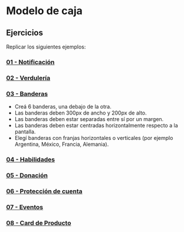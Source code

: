 # Modelo de caja

## Ejercicios

Replicar los siguientes ejemplos:

### [01 - Notificación](https://uidesigndaily.com/posts/sketch-notification-widget-day-855)

### [02 - Verdulería](https://fm08n.csb.app/)

### [03 - Banderas](https://www.countryflags.com/en/)

- Creá 6 banderas, una debajo de la otra. 
- Las banderas deben 300px de ancho y 200px de alto.
- Las banderas deben estar separadas entre sí por un margen.
- Las banderas deben estar centradas horizontalmente respecto a la pantalla.
- Elegí banderas con franjas horizontales o verticales (por ejemplo Argentina, México, Francia, Alemania).

### [04 - Habilidades](https://uidesigndaily.com/posts/sketch-skills-list-card-day-929)

### [05 - Donación](https://uidesigndaily.com/posts/sketch-donate-widget-day-1038)

### [06 - Protección de cuenta](https://uidesigndaily.com/posts/sketch-protect-account-widget-day-975)

### [07 - Eventos](https://hj47o.csb.app/)

### [08 - Card de Producto](https://tjq7t.csb.app/)
